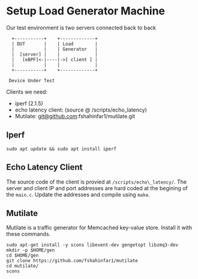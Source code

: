 # Setup Load Generator Machine

Our test environment is two servers connected back to back

```
  +-----------+    +-------------+                              
  | DUT       |    | Load        |                                    
  |           |    | Generator   |                                
  |  [server] |    |             |                                        
  |   [eBPF]<-|----|->[ client ] |
  |           |    |             |                                
  +-----------+    +-------------+                               
                                                   
 Device Under Test
```

Clients we need:

* iperf (2.1.5)
* echo latency client: (source @ /scripts/echo\_latency)
* Mutilate: git@github.com:fshahinfar1/mutilate.git


## Iperf

```
sudo apt update && sudo apt install iperf
```

## Echo Latency Client

The source code of the client is provied at `/scripts/echo\_latency/`.
The server and client IP and port addresses are hard coded at the begining of the `main.c`.
Update the addresses and compile using `make`.

## Mutilate

Mutilate is a traffic generator for Memcached key-value store. Install it with
these commands.

```
sudo apt-get install -y scons libevent-dev gengetopt libzmq3-dev
mkdir -p $HOME/gen
cd $HOME/gen
git clone https://github.com/fshahinfar1/mutilate
cd mutilate/
scons
```

